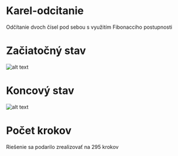 # Karel-odcitanie
Odčítanie dvoch čísel pod sebou s využitím Fibonacciho postupnosti

# Začiatočný stav
![alt text](https://i.nahraj.to/f/1SOj.PNG)

# Koncový stav
![alt text](https://i.nahraj.to/f/1U7i.PNG)

# Počet krokov
Riešenie sa podarilo zrealizovať na 295 krokov
